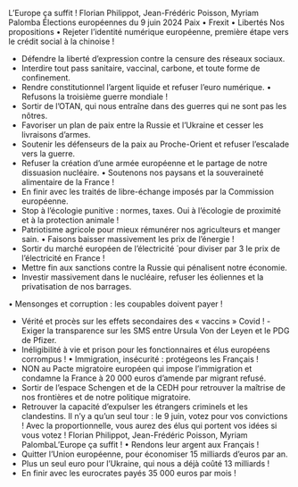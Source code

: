 L’Europe
ça suffit !
Florian Philippot, Jean-Frédéric Poisson, Myriam Palomba
Élections européennes du 9 juin 2024
Paix • Frexit • Libertés
Nos propositions
• Rejeter l’identité numérique européenne, 
première étape vers le crédit social à la chinoise !
- Défendre la liberté d’expression contre la censure des réseaux sociaux.
- Interdire tout pass sanitaire, vaccinal, carbone, 
et toute forme de confinement.
- Rendre constitutionnel
l’argent liquide 
et refuser l’euro numérique.
• Refusons la troisième guerre mondiale !
- Sortir de l’OTAN, 
qui nous entraîne dans des guerres 
qui ne sont pas les nôtres. 
- Favoriser un plan de paix 
entre la Russie et l’Ukraine 
et cesser les livraisons d’armes.
- Soutenir les défenseurs de la paix au 
Proche-Orient et refuser l’escalade vers la guerre.
- Refuser la création d’une armée européenne 
et le partage de notre dissuasion nucléaire.
• Soutenons nos paysans 
et la souveraineté alimentaire de la 
France !
- En finir avec les traités de libre-échange imposés par la Commission européenne.
- Stop à l’écologie punitive : normes, taxes. 
Oui à l’écologie de proximité et à la protection animale !
- Patriotisme agricole pour mieux rémunérer 
nos agriculteurs et manger sain.
• Faisons baisser massivement
les prix de l’énergie ! 
- Sortir du marché européen 
de l’électricité ́ 
pour diviser par 3 le prix de l’électricité en France !
- Mettre fin aux sanctions 
contre la Russie qui pénalisent notre économie.
- Investir massivement dans le nucléaire, 
refuser les éoliennes 
et la privatisation de nos barrages.

• Mensonges et corruption : 
les coupables doivent payer !
- Vérité et procès 
sur les effets secondaires des « vaccins » Covid !
-Exiger la transparence 
sur les SMS entre Ursula Von der Leyen 
et le PDG de Pfizer.
- Inéligibilité à vie et prison  pour les fonctionnaires 
et élus européens corrompus !
• Immigration, insécurité : 
protégeons les Français !
- NON au Pacte migratoire européen qui impose l’immigration 
et condamne la France 
à 20 000 euros d’amende 
par migrant refusé.
- Sortir de l’espace Schengen 
et de la CEDH
pour retrouver la maîtrise de nos frontières 
et de notre politique migratoire.
- Retrouver la capacité d’expulser 
les étrangers criminels 
et les clandestins.
Il n’y a qu’un seul tour : le 9 juin, 
votez pour vos convictions ! 
Avec la proportionnelle, vous aurez des élus 
qui portent vos idées si vous votez !
Florian Philippot, Jean-Frédéric Poisson, Myriam PalombaL’Europe
ça suffit !
• Rendons leur argent aux Français !
- Quitter l’Union européenne, pour économiser 15 milliards d’euros par an.
- Plus un seul euro pour l’Ukraine, 
qui nous a déjà coûté 13 milliards !
- En finir avec les eurocrates 
payés 35 000 euros par mois !

